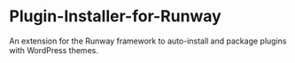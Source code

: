 Plugin-Installer-for-Runway
===========================

An extension for the Runway framework to auto-install and package plugins with WordPress themes.
